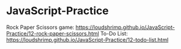 # JavaScript-Practice
Rock Paper Scissors game: https://loudshrimp.github.io/JavaScript-Practice/12-rock-paper-scissors.html
To-Do List: https://loudshrimp.github.io/JavaScript-Practice/12-todo-list.html
